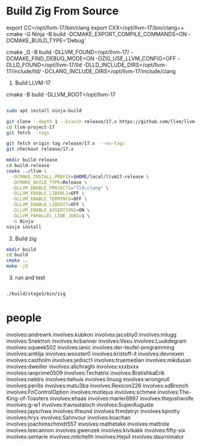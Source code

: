 # Build Zig From Source


export CC=/opt/llvm-17/bin/clang
export CXX=/opt/llvm-17/bin/clang++
cmake -G Ninja -B build -DCMAKE_EXPORT_COMPILE_COMMANDS=ON -DCMAKE_BUILD_TYPE='Debug'


cmake _G -B build -DLLVM_FOUND=/opt/llvm-17/ -DCMAKE_FIND_DEBUG_MODE=ON -DZIG_USE_LLVM_CONFIG=OFF -DLLD_FOUND=/opt/llvm-17/lld -DLLD_INCLUDE_DIRS=/opt/llvm-17/include/lld/ -DCLANG_INCLUDE_DIRS=/opt/llvm-17/include/clang

1. Build LLVM-17

cmake -B build -DLLVM_ROOT=/opt/llvm-17

```bash

sudo apt install ninja-build

git clone --depth 1 --branch release/17.x https://github.com/llvm/llvm-project llvm-project-17
cd llvm-project-17
git fetch --tags

git fetch origin tag release/17.x  --no-tags
git checkout release/17.x

mkdir build-release
cd build-release
cmake ../llvm \
  -DCMAKE_INSTALL_PREFIX=$HOME/local/llvm17-release \
  -DCMAKE_BUILD_TYPE=Release \
  -DLLVM_ENABLE_PROJECTS="lld;clang" \
  -DLLVM_ENABLE_LIBXML2=OFF \
  -DLLVM_ENABLE_TERMINFO=OFF \
  -DLLVM_ENABLE_LIBEDIT=OFF \
  -DLLVM_ENABLE_ASSERTIONS=ON \
  -DLLVM_PARALLEL_LINK_JOBS=1 \
  -G Ninja
ninja install


```


2. Build zig

```bash
mkdir build
cd build
cmake ..
make -j8
```

3. run and test


```bash

./build/stage3/bin/zig


```







# people

involves:andrewrk
involves:kubkon
involves:jacobly0
involves:mlugg
involves:Snektron
involves:kcbanner
involves:Vexu
involves:Luukdegram
involves:squeek502
involves:ianic
involves:der-teufel-programming
involves:antlilja
involves:wooster0
involves:kristoff-it
involves:devnexen
involves:castholm
involves:jedisct1
involves:truemedian
involves:mikdusan
involves:dweiller
involves:alichraghi
involves:xxxbxxx
involves:ianprime0509
involves:Techatrix
involves:BratishkaErik
involves:nektro
involves:tiehuis
involves:linusg
involves:wrongnull
involves:perillo
involves:matu3ba
involves:Rexicon226
involves:xdBronch
involves:FnControlOption
involves:motiejus
involves:schmee
involves:The-King-of-Toasters
involves:ehaas
involves:marler8997
involves:thejoshwolfe
involves:g-w1
involves:travisstaloch
involves:SuperAuguste
involves:jayschwa
involves:ifreund
involves:frmdstryr
involves:kprotty
involves:hryx
involves:Sahnvour
involves:koachan
involves:joachimschmidt557
involves:mathetake
involves:mattnite
involves:leecannon
involves:gwenzek
involves:kivikakk
involves:fifty-six
involves:semarie
involves:mitchellh
involves:Hejsil
involves:daurnimator
